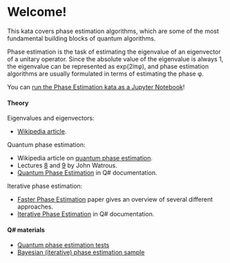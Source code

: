 ﻿# Welcome!

This kata covers phase estimation algorithms, which are some of the most fundamental building blocks of quantum algorithms.

Phase estimation is the task of estimating the eigenvalue of an eigenvector of a unitary operator. Since the absolute value of the eigenvalue is always 1, the eigenvalue can be represented as exp(2iπφ), and phase estimation algorithms are usually formulated in terms of estimating the phase φ.

You can [run the Phase Estimation kata as a Jupyter Notebook](https://mybinder.org/v2/gh/Microsoft/QuantumKatas/master?filepath=PhaseEstimation%2FPhaseEstimation.ipynb)!

#### Theory

Eigenvalues and eigenvectors:

* [Wikipedia article](https://en.wikipedia.org/wiki/Eigenvalues_and_eigenvectors).

Quantum phase estimation:

* Wikipedia article on [quantum phase estimation](https://en.wikipedia.org/wiki/Quantum_phase_estimation_algorithm).
* Lectures [8](https://cs.uwaterloo.ca/~watrous/LectureNotes/CPSC519.Winter2006/08.pdf) and [9](https://cs.uwaterloo.ca/~watrous/LectureNotes/CPSC519.Winter2006/09.pdf) by John Watrous.
* [Quantum Phase Estimation](https://docs.microsoft.com/quantum/libraries/standard/algorithms) in Q# documentation.

Iterative phase estimation:

* [Faster Phase Estimation](https://arxiv.org/pdf/1304.0741.pdf) paper gives an overview of several different approaches.
* [Iterative Phase Estimation](https://docs.microsoft.com/quantum/libraries/standard/characterization) in Q# documentation.

#### Q# materials

* [Quantum phase estimation tests](https://github.com/microsoft/QuantumLibraries/blob/master/Standard/tests/QuantumPhaseEstimationTests.qs)
* [Bayesian (iterative) phase estimation sample](https://github.com/microsoft/Quantum/tree/master/samples/characterization/phase-estimation)

